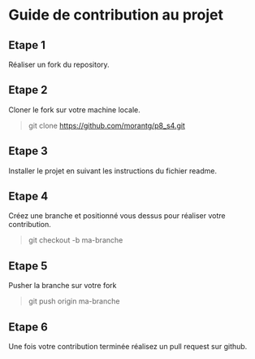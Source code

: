 # Guide de contribution au projet

## Etape 1

Réaliser un fork du repository.

## Etape 2

Cloner le fork sur votre machine locale.

> git clone https://github.com/morantg/p8_s4.git

## Etape 3

Installer le projet en suivant les instructions du fichier readme.

## Etape 4

Créez une branche et positionné vous dessus pour réaliser votre contribution.

> git checkout -b ma-branche

## Etape 5

Pusher la branche sur votre fork

> git push origin ma-branche

## Etape 6

Une fois votre contribution terminée réalisez un pull request sur github.